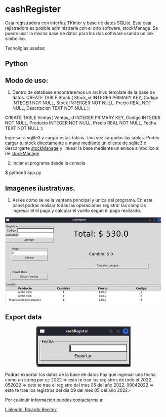 # cashRegister
Caja registradora con interfaz TKinter y base de datos SQLite.
Esta caja rejistradora es posible administrarla con el otro 
software, stockManage. Se puede usar la misma base de datos 
para los dos software usando un link simbolico.  

Tecnoligias usadas:
## Python

## Modo de uso:
1. Dentro de database encontraremos un archivo template de la base de datos. 
CREATE TABLE Stock (
	Stock_id INTEGER PRIMARY KEY,
	Codigo INTEGER NOT NULL,
	Stock INTERGER NOT NULL,
	Precio REAL NOT NULL,
	Descripcion TEXT NOT NULL
);

CREATE TABLE Ventas(
	Ventas_id INTEGER PRIMARY KEY,
	Codigo INTEGER NOT NULL,
	Producto INTEGER NOT NULL,
	Precio REAL NOT NULL,
	Fecha TEXT NOT NULL
);

Ingresar a sqlite3 y cargar estas tablas.
Una vez cargadas las tablas. Podes cargar tu stock directamente a mano mediante un 
cliente de sqlite3 o descargarte [stockManage](https://github.com/rosseab-bit/stockManage) y linkear la 
base mediante un enlace simbolico al de [stockManage](https://github.com/rosseab-bit/stockManage)

2. Inciar el programa desde la consola

$ python3 app.py

## Imagenes ilustrativas.
1. Asi es como se ve la ventana principal y unica del programa. En este panel podras realizar todas las operaciones
registrar las compras ingresar el el pago y calcular el vuelto segun el pago realizado.
<p align="center"><img src="sources/demo/demo2.png" /></p>

## Export data
<p align="center"><img src="sources/demo/demo4.png" /></p>
Podras exportar los datos de la base de datos hay que ingresar una fecha como un string
por ej: 2022 => esto te trae los registros de todo el 2022.
052022 => esto te trae el registro del mes 05 del año 2022.
09042022 => esto te trae los registros del dia 09 del mes 05 del año 2022.-

Por cualquir informacion puedes contactarme a:

[LinkedIn: Ricardo Benitez](https://www.linkedin.com/in/roseabdev/)
